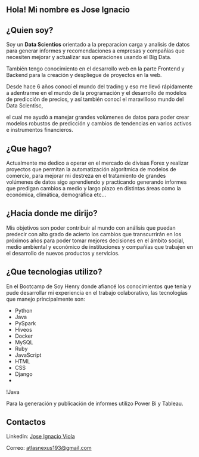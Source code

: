 ## Hola! Mi nombre es Jose Ignacio

## ¿Quien soy?

Soy un **Data Scientics** orientado a la preparacion carga y analisis de datos para generar informes y recomendaciones a empresas y compañías que necesiten mejorar y actualizar sus operaciones usando el Big Data.

También tengo conocimiento en el desarrollo web en la parte Frontend y Backend para la creación y despliegue de proyectos en la web.

Desde hace 6 años conocí el mundo del trading y eso me llevó rápidamente a adentrarme en el mundo de la programación y el desarrollo de modelos de predicción de precios, y así también conocí el maravilloso mundo del Data Scientisc,

el cual me ayudó a manejar grandes volúmenes de datos para poder crear modelos robustos de predicción y cambios de tendencias en varios activos e instrumentos financieros.

## ¿Que hago?

Actualmente me dedico a operar en el mercado de divisas Forex y realizar proyectos que permitan la automatización algorítmica de modelos de comercio, para mejorar mi destreza en el tratamiento de grandes volúmenes de datos sigo aprendiendo y practicando generando informes que predigan cambios a medio y largo plazo en distintas áreas como la económica, climática, demográfica etc...

## ¿Hacia donde me dirijo?

Mis objetivos son poder contribuir al mundo con análisis que puedan predecir con alto grado de acierto los cambios que transcurrirán en los próximos años para poder tomar mejores decisiones en el ámbito social, medio ambiental y económico de instituciones y compañías que trabajen en el desarrollo de nuevos productos y servicios.

## ¿Que tecnologias utilizo?

En el Bootcamp de Soy Henry donde afiancé los conocimientos que tenía y pude desarrollar mi experiencia en el trabajo colaborativo, las tecnologías que manejo principalmente son:

- Python
- Java 
- PySpark
- Hiveos
- Docker
- MySQL
- Ruby
- JavaScript
- HTML
- CSS 
- Django
- 
!Java


Para la generación y publicación de informes utilizo Power Bi y Tableau.

## Contactos

Linkedin: [Jose Ignacio Viola](https://www.linkedin.com/in/jose-ignacio-viola-878943265/%29)

Correo: atlasnexus193@gmail.com


<!--
**CodeWizard-bip/CodeWizard-bip** is a ✨ _special_ ✨ repository because its `README.md` (this file) appears on your GitHub profile.

Here are some ideas to get you started:

- 🔭 I’m currently working on ...
- 🌱 I’m currently learning ...
- 👯 I’m looking to collaborate on ...
- 🤔 I’m looking for help with ...
- 💬 Ask me about ...
- 📫 How to reach me: ...
- 😄 Pronouns: ...
- ⚡ Fun fact: ...
-->
